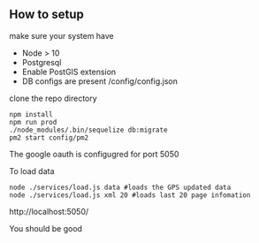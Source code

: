 ## How to setup

make sure your system have
 - Node > 10
 - Postgresql
 - Enable PostGIS extension
 - DB configs are present /config/config.json 
  

clone the repo directory
```
npm install
npm run prod
./node_modules/.bin/sequelize db:migrate
pm2 start config/pm2
```
The google oauth is configugred for port 5050

To load data
```
node ./services/load.js data #loads the GPS updated data
node ./services/load.js xml 20 #loads last 20 page infomation
```


http://localhost:5050/

You should be good